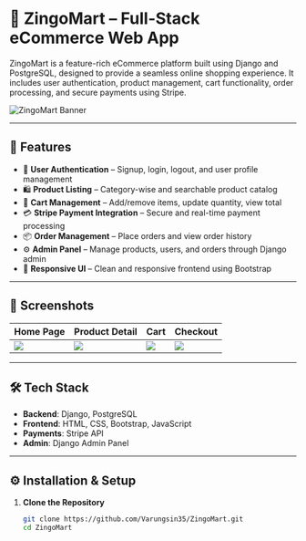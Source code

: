 # 🛒 ZingoMart – Full-Stack eCommerce Web App

ZingoMart is a feature-rich eCommerce platform built using Django and PostgreSQL, designed to provide a seamless online shopping experience. It includes user authentication, product management, cart functionality, order processing, and secure payments using Stripe.

![ZingoMart Banner](screenshots/banner.png) <!-- Replace with your actual image path -->

---

## 🚀 Features

- 🔐 **User Authentication** – Signup, login, logout, and user profile management
- 🛍️ **Product Listing** – Category-wise and searchable product catalog
- 🧺 **Cart Management** – Add/remove items, update quantity, view total
- 💳 **Stripe Payment Integration** – Secure and real-time payment processing
- 📦 **Order Management** – Place orders and view order history
- ⚙️ **Admin Panel** – Manage products, users, and orders through Django admin
- 📸 **Responsive UI** – Clean and responsive frontend using Bootstrap

---

## 📸 Screenshots

| Home Page | Product Detail | Cart | Checkout |
|-----------|----------------|------|----------|
| ![](screenshots/home.png) | ![](screenshots/product.png) | ![](screenshots/cart.png) | ![](screenshots/checkout.png) |

---

## 🛠️ Tech Stack

- **Backend**: Django, PostgreSQL
- **Frontend**: HTML, CSS, Bootstrap, JavaScript
- **Payments**: Stripe API
- **Admin**: Django Admin Panel

---

## ⚙️ Installation & Setup

1. **Clone the Repository**
   ```bash
   git clone https://github.com/Varungsin35/ZingoMart.git
   cd ZingoMart
